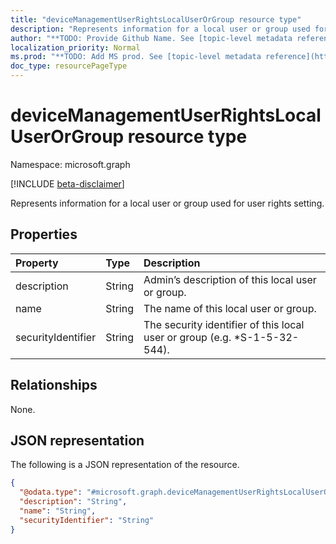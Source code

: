 ```yaml
---
title: "deviceManagementUserRightsLocalUserOrGroup resource type"
description: "Represents information for a local user or group used for user rights setting."
author: "**TODO: Provide Github Name. See [topic-level metadata reference](https://msgo.azurewebsites.net/add/document/guidelines/metadata.html#topic-level-metadata)**"
localization_priority: Normal
ms.prod: "**TODO: Add MS prod. See [topic-level metadata reference](https://msgo.azurewebsites.net/add/document/guidelines/metadata.html#topic-level-metadata)**"
doc_type: resourcePageType
---
```


# deviceManagementUserRightsLocalUserOrGroup resource type

Namespace: microsoft.graph

[!INCLUDE [beta-disclaimer](../../includes/beta-disclaimer.md)]

Represents information for a local user or group used for user rights setting.

## Properties
|Property|Type|Description|
|:---|:---|:---|
|description|String|Admin’s description of this local user or group.|
|name|String|The name of this local user or group.|
|securityIdentifier|String|The security identifier of this local user or group (e.g. *S-1-5-32-544).|

## Relationships
None.

## JSON representation
The following is a JSON representation of the resource.
<!-- {
  "blockType": "resource",
  "@odata.type": "microsoft.graph.deviceManagementUserRightsLocalUserOrGroup"
}
-->
``` json
{
  "@odata.type": "#microsoft.graph.deviceManagementUserRightsLocalUserOrGroup",
  "description": "String",
  "name": "String",
  "securityIdentifier": "String"
}
```

